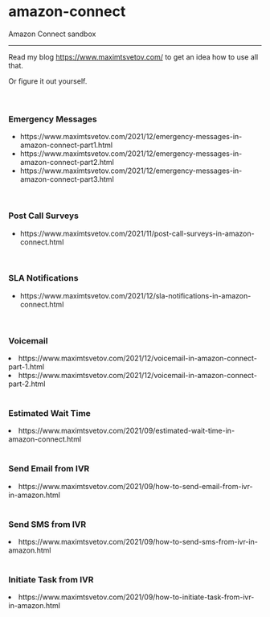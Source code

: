 # amazon-connect
Amazon Connect sandbox

***********************
Read my blog https://www.maximtsvetov.com/ to get an idea how to use all that.  

Or figure it out yourself. 
<br>
<br>
<br>
<h3>Emergency Messages</h3>
<ul>
<li>https://www.maximtsvetov.com/2021/12/emergency-messages-in-amazon-connect-part1.html</li>
<li>https://www.maximtsvetov.com/2021/12/emergency-messages-in-amazon-connect-part2.html</li>
<li>https://www.maximtsvetov.com/2021/12/emergency-messages-in-amazon-connect-part3.html</li>
</ul>
<br>
<h3>Post Call Surveys </h3>
<ul>
<li>https://www.maximtsvetov.com/2021/11/post-call-surveys-in-amazon-connect.html</li>
</ul>
<br>
<h3>SLA Notifications </h3>
<ul>
<li>https://www.maximtsvetov.com/2021/12/sla-notifications-in-amazon-connect.html</li>
</ul>
<br>
<h3>Voicemail</h3>
</ul>
<li>https://www.maximtsvetov.com/2021/12/voicemail-in-amazon-connect-part-1.html</li>
<li>https://www.maximtsvetov.com/2021/12/voicemail-in-amazon-connect-part-2.html</li>
</ul>
<br>
<h3>Estimated Wait Time</h3>
</ul>
<li>https://www.maximtsvetov.com/2021/09/estimated-wait-time-in-amazon-connect.html</li>
</ul>
<br>
<h3>Send Email from IVR</h3>
</ul>
<li>https://www.maximtsvetov.com/2021/09/how-to-send-email-from-ivr-in-amazon.html</li>
</ul>
<br>
<h3>Send SMS from IVR</h3>
</ul>
<li>https://www.maximtsvetov.com/2021/09/how-to-send-sms-from-ivr-in-amazon.html</li>
</ul>
<br>
<h3>Initiate Task from IVR</h3>
</ul>
<li>https://www.maximtsvetov.com/2021/09/how-to-initiate-task-from-ivr-in-amazon.html</li>
</ul>
<br>
